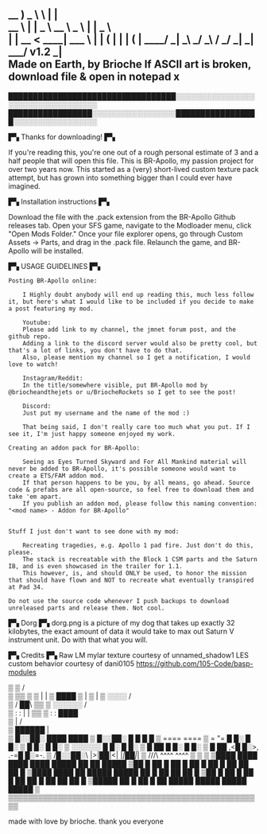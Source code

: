 
   __ )    _ \             \                   |  |        
   __ \   |   |           _ \    __ \    _ \   |  |   _ \  
   |   |  __ <   ____|   ___ \   |   |  (   |  |  |  (   | 
  ____/  _| \_\        _/    _\   __/  \___/  _| _| \___/  v1.2
                                _|                         
Made on Earth, by Brioche
If ASCII art is broken, download file & open in notepad x
--------------------------------------------------------------------
██████████████████████████████████░░░░░░░░░░░░░░░░░░░░░░░░░░░░░░░░░░
█████████████████░░░░░░░░░░░░░░░░░█████████████████░░░░░░░░░░░░░░░░░

▛▚ Thanks for downloading! ▛▚

If you're reading this, you're one out of a rough personal estimate of 3 and a half people that will open this file.
This is BR-Apollo, my passion project for over two years now. This started as a (very) short-lived custom texture pack attempt, but has grown into something bigger than I could ever have imagined.

▛▚ Installation instructions ▛▚

Download the file with the .pack extension from the BR-Apollo Github releases tab. Open your SFS game, navigate to the Modloader menu, click "Open Mods Folder." Once your file explorer opens, go through Custom Assets -> Parts, and drag in the .pack file. Relaunch the game, and BR-Apollo will be installed.


▛▚ USAGE GUIDELINES ▛▚

	Posting BR-Apollo online:

		I Highly doubt anybody will end up reading this, much less follow it, but here's what I would like to be included if you decide to make a post featuring my mod.

		Youtube:
		Please add link to my channel, the jmnet forum post, and the github repo. 
		Adding a link to the discord server would also be pretty cool, but that's a lot of links, you don't have to do that.
		Also, please mention my channel so I get a notification, I would love to watch!

		Instagram/Reddit:
		In the title/somewhere visible, put BR-Apollo mod by @briocheandthejets or u/BriocheRockets so I get to see the post!

		Discord:
		Just put my username and the name of the mod :)

		That being said, I don't really care too much what you put. If I see it, I'm just happy someone enjoyed my work.

	Creating an addon pack for BR-Apollo:

		Seeing as Eyes Turned Skyward and For All Mankind material will never be added to BR-Apollo, it's possible someone would want to create a ETS/FAM addon mod.
		If that person happens to be you, by all means, go ahead. Source code & prefabs are all open-source, so feel free to download them and take 'em apart.
		If you publish an addon mod, please follow this naming convention: "<mod name> - Addon for BR-Apollo"


	Stuff I just don't want to see done with my mod:

		Recreating tragedies, e.g. Apollo 1 pad fire. Just don't do this, please.
		The stack is recreatable with the Block 1 CSM parts and the Saturn IB, and is even showcased in the trailer for 1.1.
		This however, is, and should ONLY be used, to honor the mission that should have flown and NOT to recreate what eventually transpired at Pad 34.

	Do not use the source code whenever I push backups to download unreleased parts and release them. Not cool.

▛▚ Dorg ▛▚
	dorg.png is a picture of my dog that takes up exactly 32 kilobytes, the exact amount of data it would take to max out Saturn V instrument unit. Do with that what you will.

▛▚ Credits ▛▚
	Raw LM mylar texture courtesy of unnamed_shadow1
	LES custom behavior courtesy of dani0105 https://github.com/105-Code/basp-modules

▒
▒      /\
▒      ▒▒
▒
▒     |  |
▒     ████
▒     |
▒     |
▒     ░░░░             /\
▒    /  ██\            ▒▒
▒    ░░░░░░                            /\
▒    :   :            |  |             ▒▒
▒    :   :            ████             
▒                     |               /  \
▒    ██████           |                   
▒    █░░██░           ████            ████
▒    █░░██░           █ █             █ █ 
▒                     ====            ====
▒    =  "=            █ █░            █ █░
▒                     █ █░            █ █░
▒    ░░░░░░           █ █░            █ █░
▒    █  ██            █ █░            █ █░
▒    █  ██          ,<█ █░>,       .-=█ █░=-.
▒   /█░░██░\       |>|_█_█|<|      |_|_█_█|_|
▒    /\/\/\           ^^^^            ^^^^
▒
▒
▒
▒████  ████     ████  ████  █████ ██    ██    █████
▒██  █ ██  █    ██  █ ██  █ ██  █ ██    ██    ██  █
▒████  ████  ██ █████ █████ ██  █ ██    ██    ██  █
▒██  █ ██  █    ██  █ ██    ██  █ ██    ██    ██  █
▒█████ ██  █    ██  █ ██    █████ █████ █████ █████
▒
▒▒▒▒▒▒▒▒▒▒▒▒▒▒▒▒▒▒▒▒▒▒▒▒▒▒▒▒▒▒▒▒▒▒▒▒▒▒▒▒▒▒▒▒▒▒▒▒▒▒▒▒


made with love by brioche. thank you everyone
